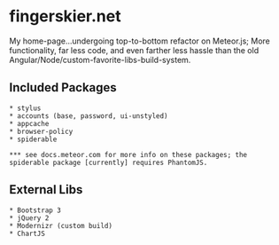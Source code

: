 fingerskier.net
===============

My home-page...undergoing top-to-bottom refactor on Meteor.js;  More functionality, far less code, and even farther less hassle than the old Angular/Node/custom-favorite-libs-build-system.


Included Packages
-----------------

	* stylus
	* accounts (base, password, ui-unstyled)
	* appcache
	* browser-policy
	* spiderable
	
	*** see docs.meteor.com for more info on these packages; the spiderable package [currently] requires PhantomJS.

External Libs
-------------

	* Bootstrap 3
	* jQuery 2
	* Modernizr (custom build)
	* ChartJS